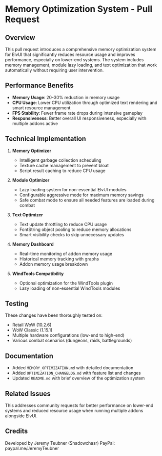 # Memory Optimization System - Pull Request

## Overview

This pull request introduces a comprehensive memory optimization system for ElvUI that significantly reduces resource usage and improves performance, especially on lower-end systems. The system includes memory management, module lazy loading, and text optimization that work automatically without requiring user intervention.

## Performance Benefits

- **Memory Usage**: 20-30% reduction in memory usage
- **CPU Usage**: Lower CPU utilization through optimized text rendering and smart resource management
- **FPS Stability**: Fewer frame rate drops during intensive gameplay
- **Responsiveness**: Better overall UI responsiveness, especially with multiple addons active

## Technical Implementation

1. **Memory Optimizer**
   - Intelligent garbage collection scheduling
   - Texture cache management to prevent bloat
   - Script result caching to reduce CPU usage

2. **Module Optimizer**
   - Lazy loading system for non-essential ElvUI modules
   - Configurable aggressive mode for maximum memory savings
   - Safe combat mode to ensure all needed features are loaded during combat

3. **Text Optimizer**
   - Text update throttling to reduce CPU usage
   - FontString object pooling to reduce memory allocations
   - Smart visibility checks to skip unnecessary updates

4. **Memory Dashboard**
   - Real-time monitoring of addon memory usage
   - Historical memory tracking with graphs
   - Addon memory usage breakdown

5. **WindTools Compatibility**
   - Optional optimization for the WindTools plugin
   - Lazy loading of non-essential WindTools modules

## Testing

These changes have been thoroughly tested on:
- Retail WoW (10.2.6)
- WoW Classic (1.15.1)
- Multiple hardware configurations (low-end to high-end)
- Various combat scenarios (dungeons, raids, battlegrounds)

## Documentation

- Added `MEMORY_OPTIMIZATION.md` with detailed documentation
- Added `OPTIMIZATION_CHANGELOG.md` with feature list and changes
- Updated `README.md` with brief overview of the optimization system

## Related Issues

This addresses community requests for better performance on lower-end systems and reduced resource usage when running multiple addons alongside ElvUI.

## Credits

Developed by Jeremy Teubner (Shadowchasr)
PayPal: paypal.me/JeremyTeubner
